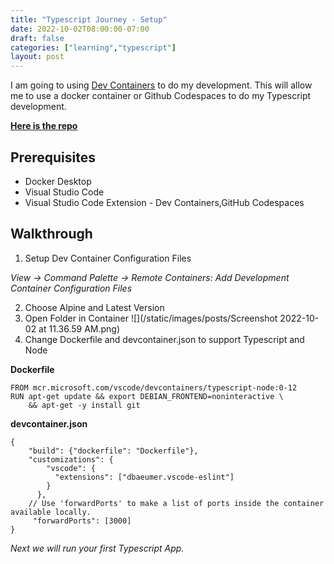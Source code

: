 ```yaml
---
title: "Typescript Journey - Setup"
date: 2022-10-02T08:00:00-07:00
draft: false
categories: ["learning","typescript"]
layout: post
---
```

I am going to using [Dev Containers](https://code.visualstudio.com/docs/remote/containers) to do my development.  This will allow me to use a docker container or Github Codespaces to do my Typescript development.

[**Here is the repo**](https://github.com/two4suited/TypescriptJourney/tree/setup)

## Prerequisites
- Docker Desktop
- Visual Studio Code
- Visual Studio Code Extension -  Dev Containers,GitHub Codespaces

## Walkthrough 

1. Setup Dev Container Configuration Files

_View -> Command Palette -> Remote Containers: Add Development Container Configuration Files_

2. Choose Alpine and Latest Version
3. Open Folder in Container
![](/static/images/posts/Screenshot 2022-10-02 at 11.36.59 AM.png)
4. Change Dockerfile and devcontainer.json to support Typescript and Node

**Dockerfile**

```
FROM mcr.microsoft.com/vscode/devcontainers/typescript-node:0-12
RUN apt-get update && export DEBIAN_FRONTEND=noninteractive \
    && apt-get -y install git
```
**devcontainer.json**
```
{
	"build": {"dockerfile": "Dockerfile"},
	"customizations": {
		"vscode": {
		  "extensions": ["dbaeumer.vscode-eslint"]
		}
	  },	
	// Use 'forwardPorts' to make a list of ports inside the container available locally.
	 "forwardPorts": [3000]	
}

```

_Next we will run your first Typescript App._

